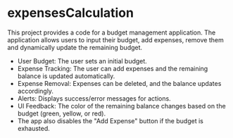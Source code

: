 # expensesCalculation

This project provides a code for a budget management application. The application allows users to input their budget, add expenses, remove them and dynamically update the remaining budget.

- User Budget: The user sets an initial budget.
- Expense Tracking: The user can add expenses and the remaining balance is updated automatically.
- Expense Removal: Expenses can be deleted, and the balance updates accordingly.
- Alerts: Displays success/error messages for actions.
- UI Feedback: The color of the remaining balance changes based on the budget (green, yellow, or red).
- The app also disables the "Add Expense" button if the budget is exhausted.